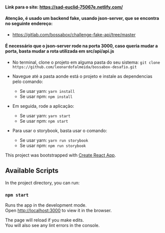 #### Link para o site: https://sad-euclid-75067e.netlify.com/

#### Atenção, é usado um backend fake, usando json-server, que se encontra no seguinte endereço:
  - https://gitlab.com/bossabox/challenge-fake-api/tree/master
#### É necessário que o json-server rode na porta 3000, caso queria mudar a porta, basta mudar a rota utilizada em src/api/api.js

- No terminal, clone o projeto em alguma pasta do seu sistema:
  `git clone https://github.com/leonardofalmeida/bossabox-desafio.git`
- Navegue até a pasta aonde está o projeto e instale as dependencias pelo comando:
  - Se usar yarn:
    `yarn install`
  - Se usar npm:
    `npm install`
- Em seguida, rode a aplicação:
   - Se usar yarn:
    `yarn start`
  - Se usar npm:
    `npm start`
    
- Para usar o storybook, basta usar o comando:
  - Se usar yarn:
    `yarn run storybook`
  - Se usar npm:
    `npm run storybook`

This project was bootstrapped with [Create React App](https://github.com/facebook/create-react-app).

## Available Scripts

In the project directory, you can run:

### `npm start`

Runs the app in the development mode.<br>
Open [http://localhost:3000](http://localhost:3000) to view it in the browser.

The page will reload if you make edits.<br>
You will also see any lint errors in the console.
